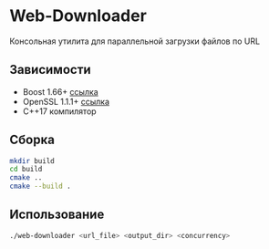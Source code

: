 # Web-Downloader

Консольная утилита для параллельной загрузки файлов по URL

## Зависимости
- Boost 1.66+ [ссылка](https://www.boost.org/)
- OpenSSL 1.1.1+ [ссылка](https://www.openssl.org/)
- C++17 компилятор

## Сборка
```bash
mkdir build
cd build
cmake ..
cmake --build .
```
## Использование

```bash
./web-downloader <url_file> <output_dir> <concurrency>
```
